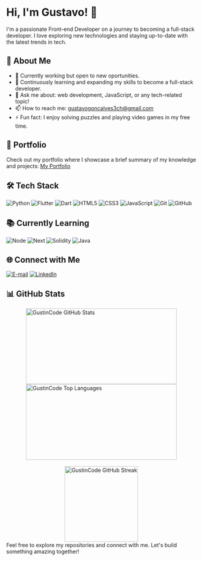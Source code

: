 # Hi, I'm Gustavo! 👋
I'm a passionate Front-end Developer on a journey to becoming a full-stack developer. I love exploring new technologies and staying up-to-date with the latest trends in tech.

## 🚀 About Me

- 🔭 Currently working but open to new oportunities.
- 🌱 Continuously learning and expanding my skills to become a full-stack developer.
- 💬 Ask me about: web development, JavaScript, or any tech-related topic!
- 📫 How to reach me: [gustavogoncalves3ch@gmail.com](mailto:gustavogoncalves3ch@gmail.com)
- ⚡ Fun fact: I enjoy solving puzzles and playing video games in my free time.

## 💼 Portfolio

Check out my portfolio where I showcase a brief summary of my knowledge and projects:
[My Portfolio](https://vertex-app.vercel.app/)

## 🛠️ Tech Stack

![Python](https://img.shields.io/badge/python-000?style=for-the-badge&logo=python&logoColor=ffdd54)
![Flutter](https://img.shields.io/badge/flutter-000?style=for-the-badge&logo=flutter&logoColor=02569B)
![Dart](https://img.shields.io/badge/dart-000?style=for-the-badge&logo=dart&logoColor=0175C2)
![HTML5](https://img.shields.io/badge/HTML-000?style=for-the-badge&logo=html5&logoColor=E34F26)
![CSS3](https://img.shields.io/badge/CSS3-000?style=for-the-badge&logo=css3&logoColor=1572B6)
![JavaScript](https://img.shields.io/badge/JavaScript-000?style=for-the-badge&logo=javascript&logoColor=F7DF1E)
![Git](https://img.shields.io/badge/Git-000?style=for-the-badge&logo=git&logoColor=F05032)
![GitHub](https://img.shields.io/badge/GitHub-000?style=for-the-badge&logo=github&logoColor=ffffff)

## 📚 Currently Learning

![Node](https://img.shields.io/badge/Node-000?style=for-the-badge&logo=nodedotjs&logoColor=339933)
![Next](https://img.shields.io/badge/Next-000?style=for-the-badge&logo=nextdotjs&logoColor=ffffff)
![Solidity](https://img.shields.io/badge/Solidity-000?style=for-the-badge&logo=solidity&logoColor=9F94E8)
![Java](https://img.shields.io/badge/Java-000?style=for-the-badge&logo=openjdk&logoColor=FFFFFF)

## 🌐 Connect with Me

[![E-mail](https://img.shields.io/badge/gmail-000?style=for-the-badge&logo=gmail&logoColor=FF0000)](mailto:gustavogoncalves3ch@gmail.com)
[![LinkedIn](https://img.shields.io/badge/LinkedIn-000?style=for-the-badge&logo=linkedin&logoColor=30A3DC)](https://www.linkedin.com/in/gustavohenrique-dev/)

## 📊 GitHub Stats

<div style="display: flex; justify-content: center; align-items: center; flex-direction: column;"> 
<a href="https://github.com/GustinCode/GustinCode/blob/main/README.md">
  <img height=200 width=400 title ="GustinCode GitHub Stats" src="https://github-readme-stats.vercel.app/api?username=GustinCode&show_icons=true&theme=midnight-purple&hide_border=true" />
</a>
<a href="https://github.com/GustinCode/GustinCode/blob/main/README.md">
  <img height=200 width=400 title="GustinCode Top Languages" src="https://github-readme-stats.vercel.app/api/top-langs?username=GustinCode&hide_title=false&layout=compact&langs_count=5&theme=midnight-purple&hide_border=true" />
</a>
</div>
</br>
<div style="display: flex; justify-content: center; align-items: center; flex-direction: column;">
<a href="https://github.com/GustinCode/GustinCode/blob/main/README.md">
  <img height=200 width=100% title="GustinCode GitHub Streak" src="https://github-readme-streak-stats.herokuapp.com/?user=GustinCode&theme=midnight-purple&hide_border=false" />
</a>
</div>
Feel free to explore my repositories and connect with me. Let's build something amazing together!
